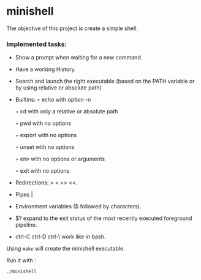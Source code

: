 # minishell

The objective of this project is create a simple shell.



### Implemented tasks:


* Show a prompt when waiting for a new command.

* Have a working History.

* Search and launch the right executable (based on the PATH variable or by using
relative or absolute path)

* Builtins:
  ◦ echo with option -n
  
  ◦ cd with only a relative or absolute path
  
  ◦ pwd with no options
  
  ◦ export with no options
  
  ◦ unset with no options
  
  ◦ env with no options or arguments
  
  ◦ exit with no options
  
* Redirections: > < >> <<.

* Pipes |

* Environment variables ($ followed by characters).

* $? expand to the exit status of the most recently executed foreground
pipeline.

* ctrl-C ctrl-D ctrl-\ work like in bash.


Using `make` will create the minishell executable.

Run it with :

    ./minishell
